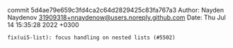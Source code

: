 commit 5d4ae79e659c3fd4ca2c64d2829425c83fa767a3
Author: Nayden Naydenov <31909318+nnaydenow@users.noreply.github.com>
Date:   Thu Jul 14 15:35:28 2022 +0300

    fix(ui5-list): focus handling on nested lists (#5502)
